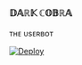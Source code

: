 
### 𝔻𝔸ℝ𝕂 ℂ𝕆𝔹ℝ𝔸
   ᴛʜᴇ ᴜsᴇʀʙᴏᴛ

[![Deploy](https://www.herokucdn.com/deploy/button.svg)](https://dashboard.heroku.com/new?button-url=https%3A%2F%2Fgithub.com%2Fhellboi-atul%2Fhellboi-atul&template=https%3A%2F%2Fgithub.com%2Fhellboi-atul%2Fhellboi-atul)

